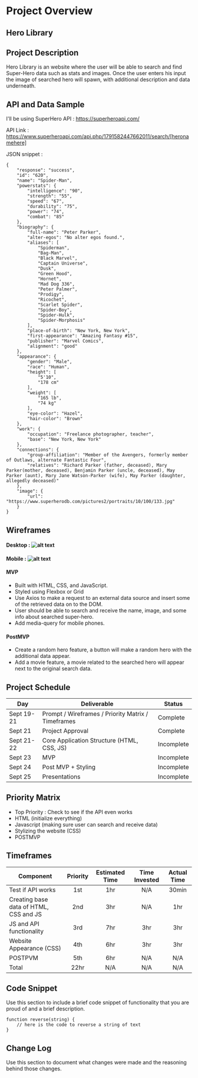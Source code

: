 # Project Overview

## Hero Library

## Project Description

Hero Library is an website where the user will be able to search and find Super-Hero data such as stats and images. 
Once the user enters his input the image of searched hero will spawn, with additional description and data underneath.

## API and Data Sample

I'll be using SuperHero API : https://superheroapi.com/

API Link : https://www.superheroapi.com/api.php/1791582447662011/search/[heronamehere]


JSON snippet :
```
{
    "response": "success",
    "id": "620",
    "name": "Spider-Man",
    "powerstats": {
        "intelligence": "90",
        "strength": "55",
        "speed": "67",
        "durability": "75",
        "power": "74",
        "combat": "85"
    },
    "biography": {
        "full-name": "Peter Parker",
        "alter-egos": "No alter egos found.",
        "aliases": [
            "Spiderman",
            "Bag-Man",
            "Black Marvel",
            "Captain Universe",
            "Dusk",
            "Green Hood",
            "Hornet",
            "Mad Dog 336",
            "Peter Palmer",
            "Prodigy",
            "Ricochet",
            "Scarlet Spider",
            "Spider-Boy",
            "Spider-Hulk",
            "Spider-Morphosis"
        ],
        "place-of-birth": "New York, New York",
        "first-appearance": "Amazing Fantasy #15",
        "publisher": "Marvel Comics",
        "alignment": "good"
    },
    "appearance": {
        "gender": "Male",
        "race": "Human",
        "height": [
            "5'10",
            "178 cm"
        ],
        "weight": [
            "165 lb",
            "74 kg"
        ],
        "eye-color": "Hazel",
        "hair-color": "Brown"
    },
    "work": {
        "occupation": "Freelance photographer, teacher",
        "base": "New York, New York"
    },
    "connections": {
        "group-affiliation": "Member of the Avengers, formerly member of Outlaws, alternate Fantastic Four",
        "relatives": "Richard Parker (father, deceased), Mary Parker(mother, deceased), Benjamin Parker (uncle, deceased), May Parker (aunt), Mary Jane Watson-Parker (wife), May Parker (daughter, allegedly deceased)"
    },
    "image": {
        "url": "https://www.superherodb.com/pictures2/portraits/10/100/133.jpg"
    }
}
```

## Wireframes

#### Desktop : ![alt text](https://i.imgur.com/eCS03TZ.png)
#### Mobile : ![alt text](https://i.imgur.com/zS5deNb.png)

#### MVP 

- Built with HTML, CSS, and JavaScript.
- Styled using Flexbox or Grid
- Use Axios to make a request to an external data source and insert some of the retrieved data on to the DOM.
- User should be able to search and receive the name, image, and some info about searched super-hero.
- Add media-query for mobile phones.


#### PostMVP  

- Create a random hero feature, a button will make a random hero with the additional data appear.
- Add a movie feature, a movie related to the searched hero will appear next to the original search data.

## Project Schedule 


|  Day | Deliverable | Status
|---|---| ---|
|Sept 19-21| Prompt / Wireframes / Priority Matrix / Timeframes | Complete
|Sept 21| Project Approval | Complete
|Sept 21-22| Core Application Structure (HTML, CSS, JS) | Incomplete
|Sept 23| MVP | Incomplete
|Sept 24| Post MVP + Styling | Incomplete
|Sept 25| Presentations | Incomplete

## Priority Matrix

- Top Priority : Check to see if the API even works 
- HTML (initialize everything)
- Javascript (making sure user can search and receive data)  
- Stylizing the website (CSS)
- POSTMVP

## Timeframes


| Component | Priority | Estimated Time | Time Invested | Actual Time |
| --- | :---: |  :---: | :---: | :---: |
| Test if API works | 1st | 1hr | N/A | 30min |
| Creating base data of HTML, CSS and JS | 2nd | 3hr | N/A | 1hr |
| JS and API functionality | 3rd | 7hr | 3hr | 3hr |
| Website Appearance (CSS) | 4th | 6hr | 3hr| 3hr |
| POSTPVM | 5th | 6hr | N/A | N/A |
| Total | 22hr | N/A | N/A | N/A  |

## Code Snippet

Use this section to include a brief code snippet of functionality that you are proud of and a brief description.  

```
function reverse(string) {
	// here is the code to reverse a string of text
}
```

## Change Log
 Use this section to document what changes were made and the reasoning behind those changes.  

